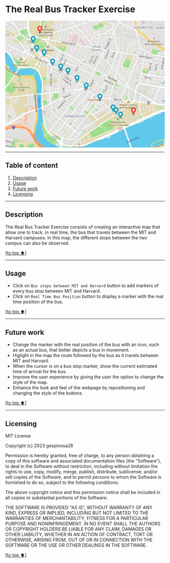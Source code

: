 # The Real Bus Tracker Exercise

<p align="center">  
  <img src="https://github.com/gespinosa28/BusTracker/blob/main/Screenshot%202023-01-05%20at%209.40.53%20PM.png" align="center" width="600" height="400">
</p> 

---
## Table of content

1. [Description](#description)
2. [Usage](#usage)
3. [Future work](#future-work)
4. [Licensing](#licensing)
---
## Description

The Real Bus Tracker Exercise consists of creating an interactive map that allow one to track, in real time, the bus that travels between the MIT and Harvard campuses. In this map, the different stops between the two campus can also be observed.

[[to top ⬆️]](#the-real-bus-tracker-exercise)

---
## Usage

* Click on `Bus stops between MIT and Harvard` button to add markers of every bus stop between MIT and Harvard.
* Click on `Real Time Bus Position` button to display a marker with the real time position of the bus.

[[to top ⬆️]](#the-real-bus-tracker-exercise)

---
## Future work

* Change the marker with the real position of the bus with an icon, such as an actual bus, that better depicts a bus in movement.
* Higlight in the map the route followed by the bus as it travels between MIT and Harvard.
* When the cursor is on a bus stop marker, show the current estimated time of arrival for the bus.
* Improve the user experience by giving the user the option to change the style of the map.
* Enhance the look and feel of the webpage by repositioning and changing the style of the buttons.

[[to top ⬆️]](#the-real-bus-tracker-exercise)

---
## Licensing

MIT License

Copyright (c) 2023 gespinosa28

Permission is hereby granted, free of charge, to any person obtaining a copy of this software and associated documentation files (the "Software"), to deal in the Software without restriction, including without limitation the rights to use, copy, modify, merge, publish, distribute, sublicense, and/or sell copies of the Software, and to permit persons to whom the Software is furnished to do so, subject to the following conditions:

The above copyright notice and this permission notice shall be included in all copies or substantial portions of the Software.

THE SOFTWARE IS PROVIDED "AS IS", WITHOUT WARRANTY OF ANY KIND, EXPRESS OR IMPLIED, INCLUDING BUT NOT LIMITED TO THE WARRANTIES OF MERCHANTABILITY, FITNESS FOR A PARTICULAR PURPOSE AND NONINFRINGEMENT. IN NO EVENT SHALL THE AUTHORS OR COPYRIGHT HOLDERS BE LIABLE FOR ANY CLAIM, DAMAGES OR OTHER LIABILITY, WHETHER IN AN ACTION OF CONTRACT, TORT OR OTHERWISE, ARISING FROM, OUT OF OR IN CONNECTION WITH THE SOFTWARE OR THE USE OR OTHER DEALINGS IN THE SOFTWARE.

[[to top ⬆️]](#the-real-bus-tracker-exercise)
